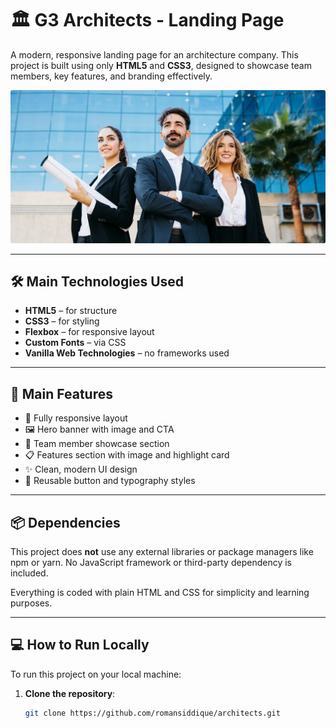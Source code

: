 # 🏛️ G3 Architects - Landing Page

A modern, responsive landing page for an architecture company. This project is built using only **HTML5** and **CSS3**, designed to showcase team members, key features, and branding effectively.

![Screenshot of G3 Architects Page](images/banner.png)

---

## 🛠️ Main Technologies Used

- **HTML5** – for structure
- **CSS3** – for styling
- **Flexbox** – for responsive layout
- **Custom Fonts** – via CSS
- **Vanilla Web Technologies** – no frameworks used

---

## 🌟 Main Features

- 🔰 Fully responsive layout
- 🖼️ Hero banner with image and CTA
- 👥 Team member showcase section
- 📋 Features section with image and highlight card
- ✨ Clean, modern UI design
- 🔘 Reusable button and typography styles

---

## 📦 Dependencies

This project does **not** use any external libraries or package managers like npm or yarn. No JavaScript framework or third-party dependency is included.

Everything is coded with plain HTML and CSS for simplicity and learning purposes.

---

## 💻 How to Run Locally

To run this project on your local machine:

1. **Clone the repository**:
   ```bash
   git clone https://github.com/romansiddique/architects.git

